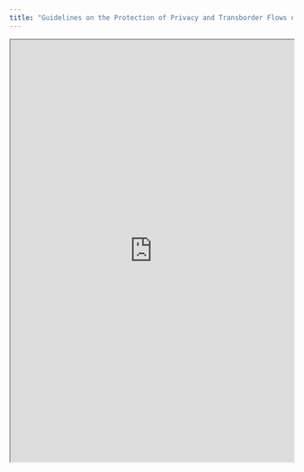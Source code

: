 ```yaml
---
title: "Guidelines on the Protection of Privacy and Transborder Flows of Personal Data"
---
```




<iframe height="750" width="100%" src="https://ewelton.github.io/ktest/wiki.html#Guidelines%20on%20the%20Protection%20of%20Privacy%20and%20Transborder%20Flows%20of%20Personal%20Data"></iframe>
